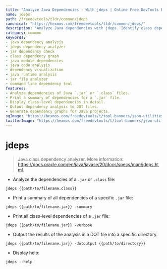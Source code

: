```yaml
---
title: "Analyze Java Dependencies - With jdeps | Online Free DevTools by Hexmos"
name: jdeps
path: /freedevtools/tldr/common/jdeps
canonical: "https://hexmos.com/freedevtools/tldr/common/jdeps/"
description: "Analyze Java dependencies with jdeps. Identify class dependencies, generate summaries, and create DOT files for visualization. Free online tool, no registration required."
category: common
keywords:
- java dependency analysis
- jdeps dependency analyzer
- jar dependency check
- class dependency graph
- java module dependencies
- java code analysis
- dependency visualization
- java runtime analysis
- jar file analyzer
- command line dependency tool
features:
- Analyze dependencies of Java `.jar` or `.class` files.
- Print a summary of dependencies for a `.jar` file.
- Display class-level dependencies in detail.
- Output dependency analysis to DOT files.
- Generate dependency graphs for Java projects.
ogImage: "https://hexmos.com/freedevtools/t/tool-banners/json-utilities-banner.png"
twitterImage: "https://hexmos.com/freedevtools/t/tool-banners/json-utilities-banner.png"
---
```


# jdeps

> Java class dependency analyzer.
> More information: <https://docs.oracle.com/en/java/javase/20/docs/specs/man/jdeps.html>.

- Analyze the dependencies of a `.jar` or `.class` file:

`jdeps {{path/to/filename.class}}`

- Print a summary of all dependencies of a specific `.jar` file:

`jdeps {{path/to/filename.jar}} -summary`

- Print all class-level dependencies of a `.jar` file:

`jdeps {{path/to/filename.jar}} -verbose`

- Output the results of the analysis in a DOT file into a specific directory:

`jdeps {{path/to/filename.jar}} -dotoutput {{path/to/directory}}`

- Display help:

`jdeps --help`
